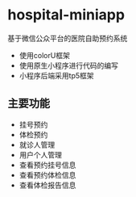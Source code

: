 # hospital-miniapp
基于微信公众平台的医院自助预约系统

- 使用colorU框架
- 使用原生小程序进行代码的编写
- 小程序后端采用tp5框架

## 主要功能

- 挂号预约
- 体检预约
- 就诊人管理
- 用户个人管理
- 查看预约挂号信息
- 查看预约体检信息
- 查看体检报告信息


